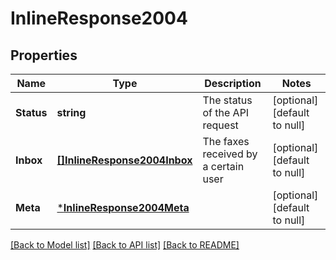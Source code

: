 # InlineResponse2004

## Properties
Name | Type | Description | Notes
------------ | ------------- | ------------- | -------------
**Status** | **string** | The status of the API request | [optional] [default to null]
**Inbox** | [**[]InlineResponse2004Inbox**](inline_response_200_4_inbox.md) | The faxes received by a certain user | [optional] [default to null]
**Meta** | [***InlineResponse2004Meta**](inline_response_200_4_meta.md) |  | [optional] [default to null]

[[Back to Model list]](../README.md#documentation-for-models) [[Back to API list]](../README.md#documentation-for-api-endpoints) [[Back to README]](../README.md)


